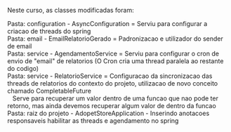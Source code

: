 Neste curso, as classes modificadas foram:

Pasta: configuration - AsyncConfiguration = Serviu para configurar a criacao de threads do spring<br>
Pasta: email - EmailRelatorioGerado = Padronizacao e utilizador do sender de email<br>
Pasta: service - AgendamentoService = Serviu para configurar o cron de envio de "email" de relatorios (O Cron cria uma thread paralela ao restante do codigo)<br>
Pasta: service - RelatorioService = Configuracao da sincronizacao das threads de relatorios do contexto do projeto, utilizacao de novo conceito chamado CompletableFuture<br>
&nbsp;&nbsp;&nbsp;Serve para recuperar um valor dentro de uma funcao que nao pode ter retorno, mas ainda devemos recuperar algum valor de dentro da funcao<br>
Pasta: raiz do projeto - AdopetStoreApplication - Inserindo anotacoes responsaveis habilitar as threads e agendamento no spring<br>
